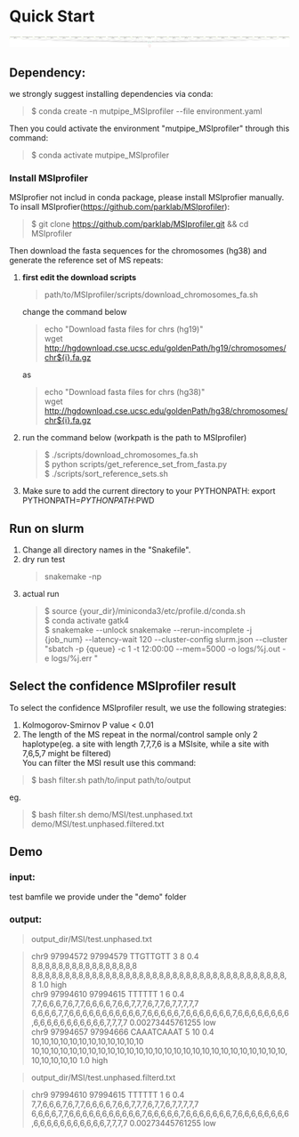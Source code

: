 # Quick Start 
![avatar](https://github.com/douymLab/mutpipe/blob/main/MSIprofiler/MSIprofiler.png)
## Dependency:  

we strongly suggest installing dependencies via conda:

  > $ conda create -n mutpipe_MSIprofiler --file environment.yaml

Then you could activate the environment "mutpipe_MSIprofiler" through this command:
 
  > $ conda activate mutpipe_MSIprofiler

### Install MSIprofiler
MSIprofier not includ in conda package, please install MSIprofier manually.
To insall MSIprofier(https://github.com/parklab/MSIprofiler):
  > $ git clone https://github.com/parklab/MSIprofiler.git && cd MSIprofiler  

Then download the fasta sequences for the chromosomes (hg38) and generate the reference set of MS repeats:   
1. **first edit the download scripts** 
    > path/to/MSIprofiler/scripts/download_chromosomes_fa.sh  

    change the command below
    > echo "Download fasta files for chrs (hg19)"  
    > wget http://hgdownload.cse.ucsc.edu/goldenPath/hg19/chromosomes/chr${i}.fa.gz

    as
    > echo "Download fasta files for chrs (hg38)"  
    > wget http://hgdownload.cse.ucsc.edu/goldenPath/hg38/chromosomes/chr${i}.fa.gz 
2. run the command below (workpath is the path to MSIprofiler)
    > \$ ./scripts/download_chromosomes_fa.sh  
    > \$ python scripts/get_reference_set_from_fasta.py  
    > \$ ./scripts/sort_reference_sets.sh  
3. Make sure to add the current directory to your PYTHONPATH: export PYTHONPATH=$PYTHONPATH:$PWD

## Run on slurm

1. Change all directory names in the "Snakefile".
2. dry run test
    > snakemake -np
3. actual run
    > \$ source {your_dir}/miniconda3/etc/profile.d/conda.sh  
    > \$ conda activate gatk4  
    > \$ snakemake --unlock snakemake --rerun-incomplete -j {job_num} --latency-wait 120 --cluster-config slurm.json --cluster "sbatch -p {queue} -c 1 -t 12:00:00 --mem=5000 -o logs/%j.out -e logs/%j.err "

## Select the confidence MSIprofiler result
To select the confidence MSIprofiler result, we use the following strategies:
1. Kolmogorov-Smirnov P value < 0.01  
2. The length of the MS repeat in the normal/control sample only 2 haplotype(eg. a site with length 7,7,7,6 is a MSIsite, while a site with 7,6,5,7 might be filtered)  
You can filter the MSI result use this command:
> \$ bash filter.sh path/to/input path/to/output  

eg.  
> \$ bash filter.sh demo/MSI/test.unphased.txt demo/MSI/test.unphased.filtered.txt

## Demo
### input:
test bamfile we provide under the "demo" folder
### output:
> output_dir/MSI/test.unphased.txt 

> chr9	97994572	97994579	TTGTTGTT	3	8	0.4	8,8,8,8,8,8,8,8,8,8,8,8,8,8,8,8	8,8,8,8,8,8,8,8,8,8,8,8,8,8,8,8,8,8,8,8,8,8,8,8,8,8,8,8,8,8,8,8,8,8,8,8,8,8,8	1.0 high    
chr9	97994610	97994615	TTTTTT	1	6	0.4	7,7,6,6,6,7,6,7,7,6,6,6,6,7,6,6,7,7,7,6,7,7,6,7,7,7,7,7	6,6,6,6,7,7,6,6,6,6,6,6,6,6,6,6,6,7,6,6,6,6,6,7,6,6,6,6,6,6,6,7,6,6,6,6,6,6,6,6,6,6,6,6,6,6,6,6,6,6,6,7,7,7,7	0.00273445761255	low  
chr9	97994657	97994666	CAAATCAAAT	5	10	0.4	10,10,10,10,10,10,10,10,10,10,10,10	10,10,10,10,10,10,10,10,10,10,10,10,10,10,10,10,10,10,10,10,10,10,10,10,10,10,10,10,10,10,10,10	1.0	high

> output_dir/MSI/test.unphased.filterd.txt 
 
> chr9	97994610	97994615	TTTTTT	1	6	0.4	7,7,6,6,6,7,6,7,7,6,6,6,6,7,6,6,7,7,7,6,7,7,6,7,7,7,7,7	6,6,6,6,7,7,6,6,6,6,6,6,6,6,6,6,6,7,6,6,6,6,6,7,6,6,6,6,6,6,6,7,6,6,6,6,6,6,6,6,6,6,6,6,6,6,6,6,6,6,6,7,7,7,7	0.00273445761255	low

